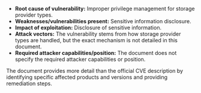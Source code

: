 - **Root cause of vulnerability:** Improper privilege management for storage provider types.
- **Weaknesses/vulnerabilities present:**  Sensitive information disclosure.
- **Impact of exploitation:** Disclosure of sensitive information.
- **Attack vectors:**  The vulnerability stems from how storage provider types are handled, but the exact mechanism is not detailed in this document.
- **Required attacker capabilities/position:** The document does not specify the required attacker capabilities or position.

The document provides more detail than the official CVE description by identifying specific affected products and versions and providing remediation steps.
